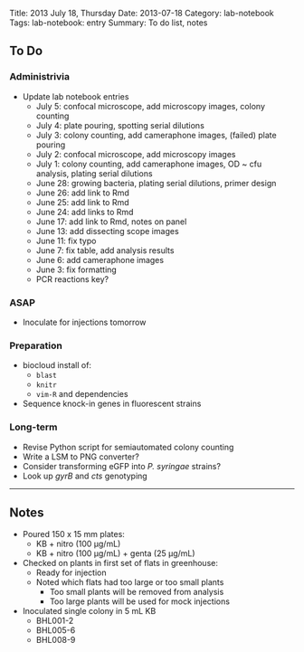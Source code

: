 Title: 2013 July 18, Thursday
Date: 2013-07-18
Category: lab-notebook
Tags: lab-notebook: entry
Summary: To do list, notes

## To Do ##

### Administrivia ###

- Update lab notebook entries
    - July 5: confocal microscope, add microscopy images, colony counting
    - July 4: plate pouring, spotting serial dilutions
    - July 3: colony counting, add cameraphone images, (failed) plate pouring
    - July 2: confocal microscope, add microscopy images 
    - July 1: colony counting, add cameraphone images, OD ~ cfu analysis, plating serial dilutions
    - June 28: growing bacteria, plating serial dilutions, primer design
    - June 26: add link to Rmd
    - June 25: add link to Rmd
    - June 24: add links to Rmd
    - June 17: add link to Rmd, notes on panel
    - June 13: add dissecting scope images
    - June 11: fix typo
    - June 7: fix table, add analysis results 
    - June 6: add cameraphone images
    - June 3: fix formatting
    - PCR reactions key?

### ASAP ###

- Inoculate for injections tomorrow

### Preparation ###

- biocloud install of:
    - `blast`
    - `knitr`
    - `vim-R` and dependencies
- Sequence knock-in genes in fluorescent strains

### Long-term ###

- Revise Python script for semiautomated colony counting
- Write a LSM to PNG converter?
- Consider transforming eGFP into _P. syringae_ strains? 
- Look up _gyrB_ and _cts_ genotyping

***

## Notes ##

- Poured 150 x 15 mm plates:
    - KB + nitro (100 &micro;g/mL)
    - KB + nitro (100 &micro;g/mL) + genta (25 &micro;g/mL)
- Checked on plants in first set of flats in greenhouse:
    - Ready for injection
    - Noted which flats had too large or too small plants
        - Too small plants will be removed from analysis
        - Too large plants will be used for mock injections
- Inoculated single colony in 5 mL KB
    - BHL001-2
    - BHL005-6
    - BHL008-9
